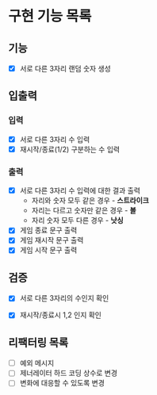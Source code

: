 # 구현 기능 목록

## 기능
* [x] 서로 다른 3자리 랜덤 숫자 생성

## 입출력

### 입력
* [x] 서로 다른 3자리 수 입력
* [x] 재시작/종료(1/2) 구분하는 수 입력

### 출력
* [x] 서로 다른 3자리 수 입력에 대한 결과 출력
  * 자리와 숫자 모두 같은 경우 - **스트라이크**
  * 자리는 다르고 숫자만 같은 경우 - **볼**
  * 자리 숫자 모두 다른 경우 - **낫싱**
* [x] 게임 종료 문구 출력
* [x] 게임 재시작 문구 출력
* [x] 게임 시작 문구 출력

## 검증
* [x] 서로 다른 3자리의 수인지 확인
* [x] 재시작/종료시 1,2 인지 확인


## 리팩터링 목록 

* [ ] 예외 메시지
* [ ] 제너레이터 하드 코딩 상수로 변경
* [ ] 변화에 대응할 수 있도록 변경